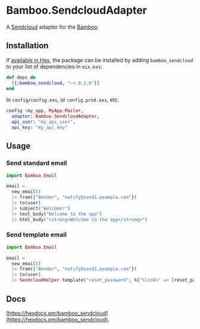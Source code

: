 # Bamboo.SendcloudAdapter

A [Sendcloud](https://www.sendcloud.net) adapter for the [Bamboo](https://github.com/thoughtbot/bamboo).

## Installation

If [available in Hex](https://hex.pm/docs/publish), the package can be installed
by adding `bamboo_sendcloud` to your list of dependencies in `mix.exs`:

```elixir
def deps do
  [{:bamboo_sendcloud, "~> 0.2.0"}]
end
```

In `config/config.exs`, or `config.prod.exs`, etc.

```elixir
config :my_app, MyApp.Mailer,
  adapter: Bamboo.SendcloudAdapter,
  api_user: "my_api_user",
  api_key: "my_api_key"
```

## Usage

### Send standard email

```elixir
import Bamboo.Email

email =
  new_email()
  |> from({"Bender", "notify@send1.example.com"})
  |> to(user)
  |> subject("Welcome!")
  |> text_body("Welcome to the app")
  |> html_body("<strong>Welcome to the app</strong>")
```

### Send template email

```elixir
import Bamboo.Email

email =
  new_email()
  |> from({"Bender", "notify@send1.example.com"})
  |> to(user)
  |> SendcloudHelper.template("reset_password", %{"%link%" => [reset_password_link]})
```

## Docs

[https://hexdocs.pm/bamboo_sendcloud](https://hexdocs.pm/bamboo_sendcloud).

